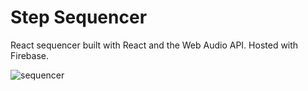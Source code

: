 # Step Sequencer

React sequencer built with React and the Web Audio API. Hosted with Firebase.

![sequencer](https://firebasestorage.googleapis.com/v0/b/sequencer-2dafa.appspot.com/o/Screen%20Shot%202017-01-10%20at%2011.04.47.png?alt=media&token=a0ba56fd-5995-4ddf-b94a-d744640955b6)
